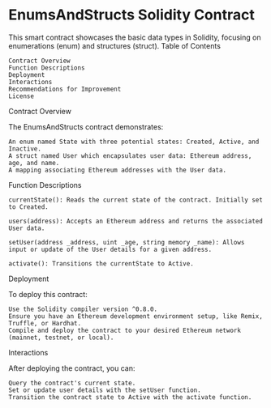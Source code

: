 # EnumsAndStructs Solidity Contract

This smart contract showcases the basic data types in Solidity, focusing on enumerations (enum) and structures (struct).
Table of Contents

    Contract Overview
    Function Descriptions
    Deployment
    Interactions
    Recommendations for Improvement
    License

Contract Overview

The EnumsAndStructs contract demonstrates:

    An enum named State with three potential states: Created, Active, and Inactive.
    A struct named User which encapsulates user data: Ethereum address, age, and name.
    A mapping associating Ethereum addresses with the User data.

Function Descriptions

    currentState(): Reads the current state of the contract. Initially set to Created.

    users(address): Accepts an Ethereum address and returns the associated User data.

    setUser(address _address, uint _age, string memory _name): Allows input or update of the User details for a given address.

    activate(): Transitions the currentState to Active.

Deployment

To deploy this contract:

    Use the Solidity compiler version ^0.8.0.
    Ensure you have an Ethereum development environment setup, like Remix, Truffle, or Hardhat.
    Compile and deploy the contract to your desired Ethereum network (mainnet, testnet, or local).

Interactions

After deploying the contract, you can:

    Query the contract's current state.
    Set or update user details with the setUser function.
    Transition the contract state to Active with the activate function.

